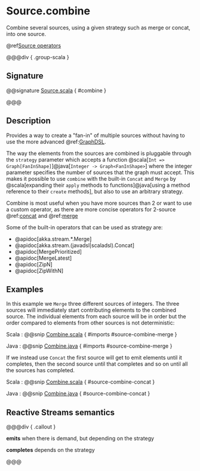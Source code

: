 # Source.combine

Combine several sources, using a given strategy such as merge or concat, into one source.

@ref[Source operators](../index.md#source-operators)

@@@div { .group-scala }

## Signature

@@signature [Source.scala](/akka-stream/src/main/scala/akka/stream/scaladsl/Source.scala) { #combine }

@@@

## Description

Provides a way to create a "fan-in" of multiple sources without having to use the more advanced @ref:[GraphDSL](../../stream-graphs.md#constructing-graphs).

The way the elements from the sources
are combined is pluggable through the `strategy` parameter which accepts a function 
@scala[`Int => Graph[FanInShape]`]@java[`Integer -> Graph<FanInShape>`] where the integer parameter specifies the number of sources
that the graph must accept. This makes it possible to use `combine` with the built-in `Concat` 
and `Merge` by @scala[expanding their `apply` methods to functions]@java[using a method reference to their `create` methods],
but also to use an arbitrary strategy. 

Combine is most useful when you have more sources than 2 or want to use a custom operator, as there are more concise 
operators for 2-source @ref:[concat](../Source-or-Flow/concat.md) and @ref:[merge](../Source-or-Flow/merge.md) 

Some of the built-in operators that can be used as strategy are:
 
 * @apidoc[akka.stream.*.Merge] 
 * @apidoc[akka.stream.(javadsl|scaladsl).Concat] 
 * @apidoc[MergePrioritized]
 * @apidoc[MergeLatest]
 * @apidoc[ZipN]
 * @apidoc[ZipWithN]

## Examples

In this example we `Merge` three different 
sources of integers. The three sources will immediately start contributing elements to the combined source. The individual 
elements from each source will be in order but the order compared to elements from other sources is not deterministic:

Scala
:   @@snip [Combine.scala](/akka-docs/src/test/scala/docs/stream/operators/source/Combine.scala) { #imports #source-combine-merge }   

Java
:   @@snip [Combine.java](/akka-docs/src/test/java/jdocs/stream/operators/source/Combine.java) { #imports #source-combine-merge }


If we instead use `Concat` the first source 
will get to emit elements until it completes, then the second source until that completes and so on until all the sources has completed.

Scala
:   @@snip [Combine.scala](/akka-docs/src/test/scala/docs/stream/operators/source/Combine.scala) { #source-combine-concat }   

Java
:   @@snip [Combine.java](/akka-docs/src/test/java/jdocs/stream/operators/source/Combine.java) { #source-combine-concat }


## Reactive Streams semantics

@@@div { .callout }

**emits** when there is demand, but depending on the strategy

**completes** depends on the strategy

@@@
